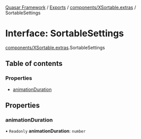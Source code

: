 [Quasar Framework](../index.md) / [Exports](../modules.md) / [components/XSortable.extras](../modules/components_XSortable_extras.md) / SortableSettings

# Interface: SortableSettings

[components/XSortable.extras](../modules/components_XSortable_extras.md).SortableSettings

## Table of contents

### Properties

- [animationDuration](components_XSortable_extras.SortableSettings.md#animationduration)

## Properties

### animationDuration

• `Readonly` **animationDuration**: `number`
